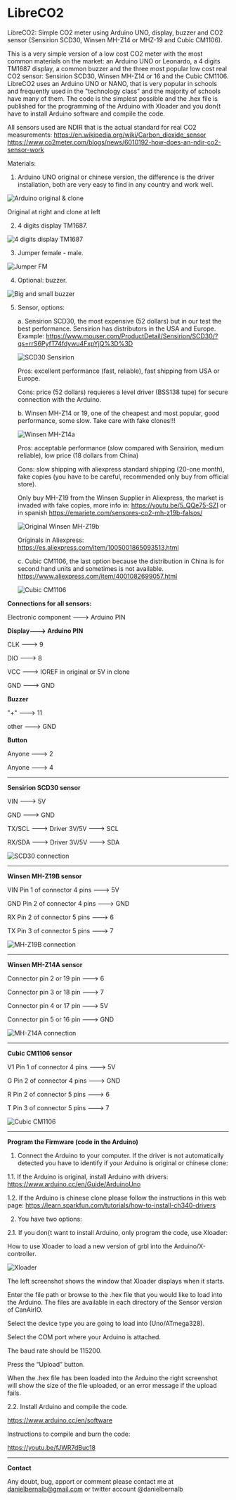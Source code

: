 # LibreCO2
LibreCO2: Simple CO2 meter using Arduino UNO, display, buzzer and CO2 sensor (Sensirion SCD30, Winsen MH-Z14 or MHZ-19 and Cubic CM1106).

  This is a very simple version of a low cost CO2 meter with the most common materials on the market: an Arduino UNO or Leonardo, a 4 digits TM1687 display, a common buzzer and the three most popular low cost real CO2 sensor: Sensirion SCD30, Winsen MH-Z14 or 16 and the Cubic CM1106. LibreCO2 uses an Arduino UNO or NANO, that is very popular in schools and frequently used in the "technology class" and the majority of schools have many of them. The code is the simplest possible and the .hex file is published for the programming of the Arduino with Xloader and you don{t have to install Arduino software and compile the code.

All sensors used are NDIR that is the actual standard for real CO2 measurements:
https://en.wikipedia.org/wiki/Carbon_dioxide_sensor
https://www.co2meter.com/blogs/news/6010192-how-does-an-ndir-co2-sensor-work

Materials:

1. Arduino UNO original or chinese version, the difference is the driver installation, both are very easy to find in any country and work well.

![Arduino original & clone](https://github.com/danielbernalb/LibreCO2/blob/main/images/arduino-uno-original-clone.jpg)
       
   Original at right and clone at left

2. 4 digits display TM1687.

![4 digits display TM1687](https://github.com/danielbernalb/LibreCO2/blob/main/images/Display-TM1687.jpg)

3. Jumper female - male.

![Jumper FM](https://github.com/danielbernalb/LibreCO2/blob/main/images/Jumper.jpg)

4. Optional: buzzer.

![Big and small buzzer](https://github.com/danielbernalb/LibreCO2/blob/main/images/big-small-buzzer.jpg)

5. Sensor, options:

	a. Sensirion SCD30, the most expensive (52 dollars) but in our test the best performance. Sensirion has distributors in the USA and Europe. Example:
	https://www.mouser.com/ProductDetail/Sensirion/SCD30/?qs=rrS6PyfT74fdywu4FxpYjQ%3D%3D
	
	![SCD30 Sensirion](https://github.com/danielbernalb/LibreCO2/blob/main/images/Sensirion%20SCD30.jpg)
	
	Pros: excellent performance (fast, reliable), fast shipping from USA or Europe.
	
	Cons: price (52 dollars) requieres a level driver (BSS138 tupe) for secure connection with the Arduino. 

	b. Winsen MH-Z14 or 19, one of the cheapest and most popular, good performance, some slow. Take care with fake clones!!!

	![Winsen MH-Z14a](https://github.com/danielbernalb/LibreCO2/blob/main/images/MH-Z14A.jpg)
	
	Pros: acceptable performance (slow compared with Sensirion, medium reliable), low price (18 dollars from China)
	
	Cons: slow shipping with aliexpress standard shipping (20-one month), fake copies (you have to be careful, recommended only buy from official store).

	Only buy MH-Z19 from the Winsen Supplier in Aliexpress, the market is invaded with fake copies, more info in: https://youtu.be/5_QQe75-SZI or in spanish https://emariete.com/sensores-co2-mh-z19b-falsos/

	![Original Winsen MH-Z19b](https://github.com/danielbernalb/LibreCO2/blob/main/images/MH-Z19B.jpg)

	Originals in Aliexpress:
	https://es.aliexpress.com/item/1005001865093513.html

	c. Cubic CM1106, the last option because the distribution in China is for second hand units and sometimes is not available.
	https://www.aliexpress.com/item/4001082699057.html
	
	![Cubic CM1106](https://github.com/danielbernalb/LibreCO2/blob/main/images/Cubic%20CM1106.jpg)


**Connections for all sensors:**

Electronic component ---> Arduino PIN

**Display---> Arduino PIN**

CLK    ---> 9

DIO    ---> 8

VCC    ---> IOREF in original or 5V in clone

GND    ---> GND


**Buzzer**

"+"    ---> 11

other  ---> GND


**Button**

Anyone ---> 2

Anyone ---> 4



****************************
**Sensirion SCD30 sensor**

VIN    ---> 5V 

GND    ---> GND

TX/SCL ---> Driver 3V/5V ---> SCL

RX/SDA ---> Driver 3V/5V ---> SDA


![SCD30 connection](https://github.com/danielbernalb/LibreCO2/blob/main/images/Arduino%20UNO%20SCD30%20connection_2.jpg)


****************************
**Winsen MH-Z19B sensor**

VIN Pin 1 of connector 4 pins ---> 5V 

GND Pin 2 of connector 4 pins ---> GND

RX Pin 2 of connector 5 pins ---> 6

TX Pin 3 of connector 5 pins ---> 7 


![MH-Z19B connection](https://github.com/danielbernalb/LibreCO2/blob/main/images/Arduino%20UNO%20MHZ19%20connection.jpg)


****************************
**Winsen MH-Z14A sensor**

Connector pin 2 or 19 pin ---> 6

Connector pin 3 or 18 pin ---> 7

Connector pin 4 or 17 pin ---> 5V

Connector pin 5 or 16 pin ---> GND 


![MH-Z14A connection](https://github.com/danielbernalb/LibreCO2/blob/main/images/Arduino%20UNO%20MHZ14%20connection.jpg)	


****************************
**Cubic CM1106 sensor**

V1 Pin 1 of connector 4 pins ---> 5V 

G Pin 2 of connector 4 pins ---> GND

R Pin 2 of connector 5 pins ---> 6

T Pin 3 of connector 5 pins ---> 7 

![Cubic CM1106](https://github.com/danielbernalb/LibreCO2/blob/main/images/Arduino%20UNO%20%20CM1106%20connection.jpg)

****************************
**Program the Firmware (code in the Arduino)**

1. Connect the Arduino to your computer. If the driver is not automatically detected you have to identify if your Arduino is original or chinese clone:

1.1. If the Arduino is original, install Arduino with drivers: https://www.arduino.cc/en/Guide/ArduinoUno

1.2. If the Arduino is chinese clone please follow the instructions in this web page: https://learn.sparkfun.com/tutorials/how-to-install-ch340-drivers

2. You have two options:

2.1. If you don{t want to install Arduino, only program the code, use Xloader:

How to use Xloader to load a new version of grbl into the Arduino/X-controller.

![Xloader](https://github.com/danielbernalb/LibreCO2/blob/main/images/Xloader1.png)

The left screenshot shows the window that Xloader displays when it starts.

Enter the file path or browse to the .hex file that you would like to load into the Arduino. The files are available in each directory of the Sensor version of CanAirIO.

Select the device type you are going to load into (Uno/ATmega328).

Select the COM port where your Arduino is attached.

The baud rate should be 115200.

Press the “Upload” button.

When the .hex file has been loaded into the Arduino the right screenshot will show the size of the file uploaded, or an error message if the upload fails.


2.2. Install Arduino and compile the code.
  
  https://www.arduino.cc/en/software
  
  Instructions to compile and burn the code:
  
  https://youtu.be/fJWR7dBuc18
  
  

****************************
**Contact**

Any doubt, bug, apport or comment please contact me at danielbernalb@gmail.com or twitter account @danielbernalb



